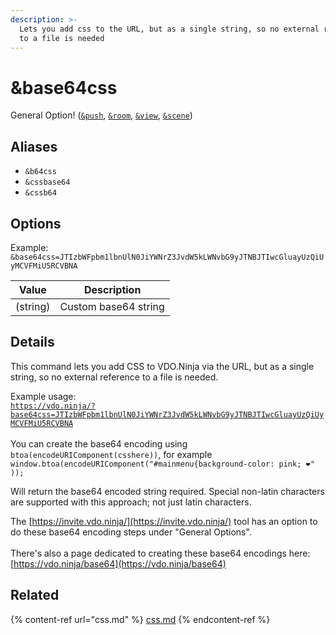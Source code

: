 ```yaml
---
description: >-
  Lets you add css to the URL, but as a single string, so no external reference
  to a file is needed
---
```


# \&base64css

General Option! ([`&push`](../../source-settings/push.md), [`&room`](../../general-settings/room.md), [`&view`](../view-parameters/view.md), [`&scene`](../view-parameters/scene.md))

## Aliases

* `&b64css`
* `&cssbase64`
* `&cssb64`

## Options

Example: `&base64css=JTIzbWFpbm1lbnUlN0JiYWNrZ3JvdW5kLWNvbG9yJTNBJTIwcGluayUzQiUyMCVFMiU5RCVBNA`

| Value    | Description          |
| -------- | -------------------- |
| (string) | Custom base64 string |

## Details

This command lets you add CSS to VDO.Ninja via the URL, but as a single string, so no external reference to a file is needed.

Example usage:\
[`https://vdo.ninja/?base64css=JTIzbWFpbm1lbnUlN0JiYWNrZ3JvdW5kLWNvbG9yJTNBJTIwcGluayUzQiUyMCVFMiU5RCVBNA`](https://vdo.ninja/?base64css=JTIzbWFpbm1lbnUlN0JiYWNrZ3JvdW5kLWNvbG9yJTNBJTIwcGluayUzQiUyMCVFMiU5RCVBNA)\
\
You can create the base64 encoding using `btoa(encodeURIComponent(csshere))`, for example `window.btoa(encodeURIComponent("#mainmenu{background-color: pink; ❤" ));`

Will return the base64 encoded string required. Special non-latin characters are supported with this approach; not just latin characters.

The [https://invite.vdo.ninja/](https://invite.vdo.ninja/) tool has an option to do these base64 encoding steps under "General Options".\
\
There's also a page dedicated to creating these base64 encodings here: [https://vdo.ninja/base64](https://vdo.ninja/base64)

## Related

{% content-ref url="css.md" %}
[css.md](css.md)
{% endcontent-ref %}
